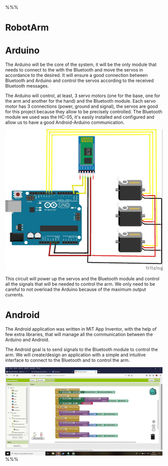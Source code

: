 %%%
# RobotArm

# Arduino

The Arduino will be the core of the system, it will be the only module that needs to connect to the with the Bluetooth and move the servos in accordance to the desired. It will ensure a good connection between Bluetooth and Arduino and control the servos according to the received Bluetooth messages.

The Arduino will control, at least, 3 servo motors (one for the base, one for the arm and another for the hand) and the Bluetooth module. Each servo motor has 3 connections (power, ground and signal), the servos are good for this project because they allow to be precisely controlled.
The Bluetooth module we used was the HC-05, it's easily installed and configured and allow us to have a good Android-Arduino communication.

<img src="https://github.com/RCarapinha/RobotArm/blob/master/Images/Arduino.png" width="500">

This circuit will power up the servos and the Bluetooth module and control all the signals that will be needed to control the arm. We only need to be careful to not overload the Arduino because of the maximum output currents.

# Android

The Android application was written in MIT App Inventor, with the help of few extra libraries, that will manage all the communication between the Arduino and Android.

The Android goal is to send signals to the Bluetooth module to control the arm. We will create/design an application with a simple and intuitive interface to connect to the Bluetooth and to control the arm.

<img src="https://github.com/RCarapinha/RobotArm/blob/master/Images/Android.png" width="500">
%%%
